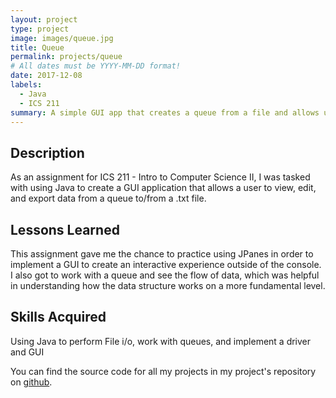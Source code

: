 ```yaml
---
layout: project
type: project
image: images/queue.jpg
title: Queue
permalink: projects/queue
# All dates must be YYYY-MM-DD format!
date: 2017-12-08
labels:
  - Java
  - ICS 211
summary: A simple GUI app that creates a queue from a file and allows users to interact with it.
---
```

## Description

As an assignment for ICS 211 - Intro to Computer Science II, I was tasked with using Java to create a GUI application that allows a user to view, edit, and export data from a queue to/from a .txt file. 

## Lessons Learned

This assignment gave me the chance to practice using JPanes in order to implement a GUI to create an interactive experience outside of the console. I also got to work with a queue and see the flow of data, which was helpful in understanding how the data structure works on a more fundamental level.

## Skills Acquired

Using Java to perform File i/o, work with queues, and implement a driver and GUI

You can find the source code for all my projects in my project's repository on [github](https://github.com/conradwolfe/icsprojects/blob/master/ics_211_20/WolfeConrad20.java).
